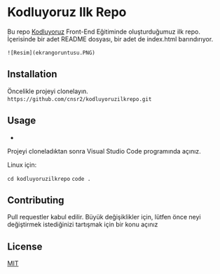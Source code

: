 # Kodluyoruz Ilk Repo

Bu repo [Kodluyoruz](kodluyoruz.org) Front-End Eğitiminde oluşturduğumuz ilk repo. İçerisinde bir adet README dosyası, bir adet de index.html barındırıyor.

	![Resim](ekrangoruntusu.PNG)

## Installation


Öncelikle projeyi clonelayın. `https://github.com/cnsr2/kodluyoruzilkrepo.git`


## Usage
-
Projeyi cloneladıktan sonra Visual Studio Code programında açınız.

Linux için:

`cd kodluyoruzilkrepo`
`code .`



## Contributing

Pull requestler kabul edilir. Büyük değişiklikler için, lütfen önce neyi değiştirmek istediğinizi tartışmak için bir konu açınız 

## License


[MIT](https://choosealicense.com/licenses/mit/)